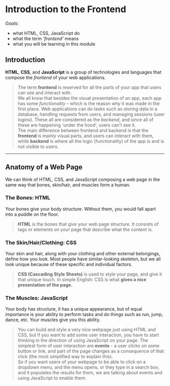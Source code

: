 # Introduction to the Frontend  
*Goals*:  
* what HTML, CSS, JavaScript do  
* what the term *'frontend'* means  
* what you will be learning in this module  
  
## Introduction  
**HTML**, **CSS**, and **JavaScript** is a group of technologies and languages that compose the *frontend* of your web applications.  
> The term **frontend** is reserved for all the parts of your app that users can see and interact with.  
We all know that besides the visual presentation of an app, each app has some *functionality* - which is the reason why it was made in the first place.
Web applications can do tasks such as storing data in a database, handling requests from users, and managing sessions (user logins).
These all are considered as the *backend*, and since all of these are happening 'under the hood', users can't see it.  
> The main difference between frontend and backend is that the **frontend** is mainly visual parts, and users can interact with them,
while **backend** is where all the logic (functionality) of the app is and is not visible to users.  
  
---  

## Anatomy of a Web Page  
We can think of HTML, CSS, and JavaScript composing a web page in the same way that bones, skin/hair, and muscles form a human.  
### The Bones: HTML  
Your bones give your body structure. Without them, you would fall apart into a puddle on the floor.  
> **HTML** is the bones that give your web page structure. It consists of tags or elements on your page that describe what the content is.  
  
### The Skin/Hair/Clothing: CSS  
Your skin and hair, along with your clothing and other external belongings, define how you look.
Most people have similar-looking skeleton, but we all look unique because of these specific and individual factors.  
> **CSS (Cascading Style Sheets)** is used to style your page, and give it that unique touch. In simple English: CSS is what **gives a nice presentation of the page.**  
  
### The Muscles: JavaScript  
Your body has structure, it has a unique appearance, but of equal importance is your ability to perform tasks and do things such as run, jump, dance, etc. Your muscles give you this ability.  
> You can build and style a very nice webpage just using HTML and CSS, but if you want to add some user interaction, you have to start thinking in the direction of using JavaScript on your page.
The simplest form of user interaction are **events** - a user clicks on some button or link, and part of the page changes as a consequence of that click (the most simplified way to explain this).  
So if you want users of your webpage to be able to click on a dropdown menu, and the menu opens, or they type in a search box, and it populates the results for them, we are talking about events and using JavaScript to enable them.

